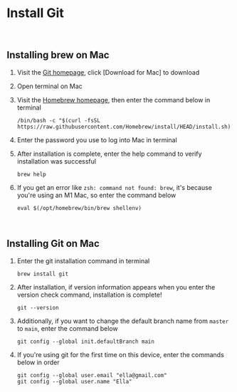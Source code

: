 # Install Git

<br/>

## Installing brew on Mac

1. Visit the [Git homepage](https://git-scm.com/), click [Download for Mac] to download
2. Open terminal on Mac
3. Visit the [Homebrew homepage](https://brew.sh/), then enter the command below in terminal

   ```shell
   /bin/bash -c "$(curl -fsSL https://raw.githubusercontent.com/Homebrew/install/HEAD/install.sh)"
   ```

4. Enter the password you use to log into Mac in terminal
5. After installation is complete, enter the help command to verify installation was successful

   ```shell
   brew help
   ```

6. If you get an error like `zsh: command not found: brew`, it's because you're using an M1 Mac, so enter the command below

   ```shell
   eval $(/opt/homebrew/bin/brew shellenv)
   ```

<br/>

## Installing Git on Mac

1. Enter the git installation command in terminal

   ```shell
   brew install git
   ```

2. After installation, if version information appears when you enter the version check command, installation is complete!

   ```shell
   git --version
   ```

3. Additionally, if you want to change the default branch name from `master` to `main`, enter the command below

   ```shell
   git config --global init.defaultBranch main
   ```

4. If you're using git for the first time on this device, enter the commands below in order

   ```shell
   git config --global user.email "ella@gmail.com"
   git config --global user.name "Ella"
   ```

